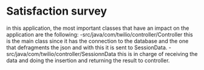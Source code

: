 # Satisfaction survey

in this application, the most important classes that have an impact on the application are the following:
-src/java/com/twilio/controller/Controller this is the main class since it has the connection to the database and the one that defragments the json and with this it is sent to SessionData.
-src/java/com/twilio/controller/SessionnData this is in charge of receiving the data and doing the insertion and returning the result to controller.
